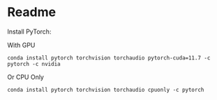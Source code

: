 # Readme

Install PyTorch:

With GPU
```
conda install pytorch torchvision torchaudio pytorch-cuda=11.7 -c pytorch -c nvidia
```

Or CPU Only
```
conda install pytorch torchvision torchaudio cpuonly -c pytorch
```

